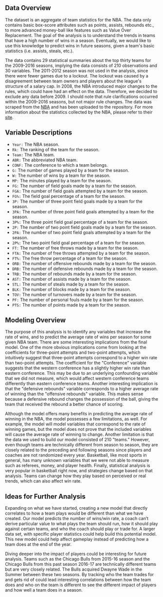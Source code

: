 ## Data Overview
The dataset is an aggregate of team statistics for the NBA. The data only contains basic box-score attributes such as points, assists, rebounds etc., to more advanced money-ball like features such as Value Over Replacement. The goal of the analysis is to understand the trends in teams that have a high number of wins in a season. Eventually, we would like to use this knowledge to predict wins in future seasons, given a team's basic statistics (i.e. assists, steals, etc.). 

The data contains 29 statistical summaries about the top thirty teams for the 2009-2016 seasons, implying the data consists of 210 observations and 30 variables. The 2011-2012 season was not used in the analysis, since there were fewer games due to a lockout. The lockout was caused by a disagreement between team owners and players about the league's structure of a salary cap. In 2008, the NBA introduced major changes to the rules, which could have had an effect on the data. Therefore, we decided to exclude any data before 2009. I should note that rule clarifications occurred within the 2009-2016 seasons, but not major rule changes. The data was scraped from the [NBA](https://stats.nba.com/teams/traditional/?sort=W_PCT&dir=-1) and has been uploaded to the repository. For more information about the statistics collected by the NBA, please refer to their [site](https://stats.nba.com/).

## Variable Descriptions

- `Year:` The NBA season.
- `Rk:` The ranking of the team for the season.
- `Team:` The NBA team.
- `ABR:` The abbreviated NBA team.
- `CONF:` The conference to which a team belongs.
- `G:` The number of games played by a team for the season.
- `W:` The number of wins by a team for the season.
- `MP:` The minutes played by a team for the season.
- `FG:` The number of field goals made by a team for the season.
- `FGA:` The number of field goals attempted by a team for the season.
- `FG%:` The field goal percentage of a team for the season.
- `3P:` The number of three point field goals made by a team for the season.
- `3PA:` The number of three point field goals attempted by a team for the season.
- `3P%:` The three point field goal percentage of a team for the season.
- `2P:` The number of two point field goals made by a team for the season.
- `2PA:` The number of two point field goals attempted by a team for the season.
- `2P%:` The two point field goal percentage of a team for the season.
- `FT:` The number of free throws made by a team for the season.
- `FTA:` The number of free throws attempted by a team for the season.
- `FT%:` The free throw percentage of a team for the season.
- `ORB:` The number of offensive rebounds made by a team for the season.
- `DRB:` The number of defensive rebounds made by a team for the season.
- `TRB:` The number of rebounds made by a team for the season.
- `AST:` The number of assists made by a team for the season.
- `STL:` The number of steals made by a team for the season.
- `BLK:` The number of blocks made by a team for the season.
- `TOV:` The number of turnovers made by a team for the season.
- `PF:` The number of personal fouls made by a team for the season.
- `PTS:` The number of points made by a team for the season.

## Modeling Overview

The purpose of this analysis is to identify any variables that increase the rate of wins, and to predict the average rate of wins per season for some given NBA team. There are some interesting implications from the final model. One of the more obvious implications come from looking at the coefficients for three-point attempts and two-point attempts, which intuitively suggest that three-point attempts correspond to a higher win rate than two-point attempts. The coefficient for the "Conference" variable suggests that the  western conference has a slightly higher win rate than eastern conference. This may be due to an underlying confounding variable that we did not measure, which would affect western conference teams differently than eastern conference teams. Another interesting implication is that the "defensive rebounds" variable corresponds to a higher average rate of winning than the "offensive rebounds" variable. This makes sense because a defensive rebound changes the possession of the ball, giving the team that received the rebound a better chance of scoring.

Although the model offers many benefits in predicting the average rate of winning in the NBA, the model possesses a few limitations, as well. For example, the model will model variables that correspond to the rate of winning games, but the model does not prove that the included variables will cause the average rate of winning to change. Another limitation is that the data we used to build our model consisted of 210 "teams." However, even though teams are technically different from season to season, they are closely related to the preceding and following seasons since players and coaches are not randomized every year. Basketball, like most sports in general, has many unknown variables that we were not able to measure such as referees, money, and player health. Finally, statistical analysis is very popular in basketball right now, and strategies change based on that analysis. Teams can change how they play based on perceived or real trends, which can also affect win rate.

## Ideas for Further Analysis

Expanding on what we have started, creating a new model that directly correlates to how a team plays would be different than what we have created. Our model predicts the number of wins/win rate, a coach can’t derive particular value to what plays the team should run, how it should play against certain teams, and who the coach should play or trade for. A larger data set, with specific player statistics could help build this potential model. This new model could help affect gameplay instead of predicting how a team does at the end of the year.

Diving deeper into the impact of players could be interesting for future analysis. Teams such as the Chicago Bulls from 2015-16 season and the Chicago Bulls from this past season 2016-17 are technically different teams but are very closely related. The Bulls acquired Dwayne Wade in the Summer between these two seasons. By tracking who the team trades for and gets rid of could lead interesting correlations between how the team does and who on the team is different to see the different impact of players and how well a team does in a season.
